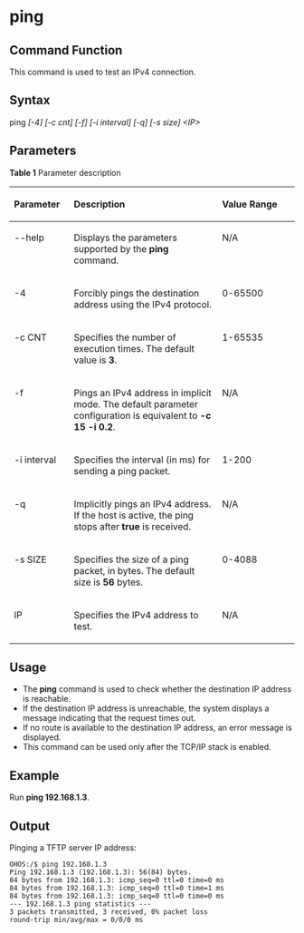 # ping


## Command Function<a name="section119672573385"></a>

This command is used to test an IPv4 connection.

## Syntax<a name="section869419010390"></a>

ping  _\[-4\] \[-c cnt\] \[-f\] \[-i interval\] \[-q\] \[-s size\] <IP\>_

## Parameters<a name="section9877183173918"></a>

**Table  1**  Parameter description

<a name="table2664mcpsimp"></a>
<table><thead align="left"><tr id="row2670mcpsimp"><th class="cellrowborder" valign="top" width="21%" id="mcps1.2.4.1.1"><p id="p2672mcpsimp"><a name="p2672mcpsimp"></a><a name="p2672mcpsimp"></a><strong id="b8570451611622"><a name="b8570451611622"></a><a name="b8570451611622"></a>Parameter</strong></p>
</th>
<th class="cellrowborder" valign="top" width="52%" id="mcps1.2.4.1.2"><p id="p2674mcpsimp"><a name="p2674mcpsimp"></a><a name="p2674mcpsimp"></a><strong id="b18214141162620"><a name="b18214141162620"></a><a name="b18214141162620"></a>Description</strong></p>
</th>
<th class="cellrowborder" valign="top" width="27%" id="mcps1.2.4.1.3"><p id="p2676mcpsimp"><a name="p2676mcpsimp"></a><a name="p2676mcpsimp"></a><strong id="b54224635611622"><a name="b54224635611622"></a><a name="b54224635611622"></a>Value Range</strong></p>
</th>
</tr>
</thead>
<tbody><tr id="row02916415585"><td class="cellrowborder" valign="top" width="21%" headers="mcps1.2.4.1.1 "><p id="p1028111418588"><a name="p1028111418588"></a><a name="p1028111418588"></a>--help</p>
</td>
<td class="cellrowborder" valign="top" width="52%" headers="mcps1.2.4.1.2 "><p id="p122810445818"><a name="p122810445818"></a><a name="p122810445818"></a>Displays the parameters supported by the <strong id="b1796144112279"><a name="b1796144112279"></a><a name="b1796144112279"></a>ping</strong> command.</p>
</td>
<td class="cellrowborder" valign="top" width="27%" headers="mcps1.2.4.1.3 "><p id="p1028118410584"><a name="p1028118410584"></a><a name="p1028118410584"></a>N/A</p>
</td>
</tr>
<tr id="row15291104105819"><td class="cellrowborder" valign="top" width="21%" headers="mcps1.2.4.1.1 "><p id="p3281747588"><a name="p3281747588"></a><a name="p3281747588"></a>-4</p>
</td>
<td class="cellrowborder" valign="top" width="52%" headers="mcps1.2.4.1.2 "><p id="p16281846585"><a name="p16281846585"></a><a name="p16281846585"></a>Forcibly pings the destination address using the IPv4 protocol.</p>
</td>
<td class="cellrowborder" valign="top" width="27%" headers="mcps1.2.4.1.3 "><p id="p202811548588"><a name="p202811548588"></a><a name="p202811548588"></a>0-65500</p>
</td>
</tr>
<tr id="row82911540582"><td class="cellrowborder" valign="top" width="21%" headers="mcps1.2.4.1.1 "><p id="p18281646583"><a name="p18281646583"></a><a name="p18281646583"></a>-c CNT</p>
</td>
<td class="cellrowborder" valign="top" width="52%" headers="mcps1.2.4.1.2 "><p id="p1281248583"><a name="p1281248583"></a><a name="p1281248583"></a>Specifies the number of execution times. The default value is <strong id="b209506262288"><a name="b209506262288"></a><a name="b209506262288"></a>3</strong>.</p>
</td>
<td class="cellrowborder" valign="top" width="27%" headers="mcps1.2.4.1.3 "><p id="p528111412581"><a name="p528111412581"></a><a name="p528111412581"></a>1-65535</p>
</td>
</tr>
<tr id="row112911545588"><td class="cellrowborder" valign="top" width="21%" headers="mcps1.2.4.1.1 "><p id="p1028154135811"><a name="p1028154135811"></a><a name="p1028154135811"></a>-f</p>
</td>
<td class="cellrowborder" valign="top" width="52%" headers="mcps1.2.4.1.2 "><p id="p22811642583"><a name="p22811642583"></a><a name="p22811642583"></a>Pings an IPv4 address in implicit mode. The default parameter configuration is equivalent to <strong id="b12261222102915"><a name="b12261222102915"></a><a name="b12261222102915"></a>-c 15 -i 0.2</strong>.</p>
</td>
<td class="cellrowborder" valign="top" width="27%" headers="mcps1.2.4.1.3 "><p id="p628118425815"><a name="p628118425815"></a><a name="p628118425815"></a>N/A</p>
</td>
</tr>
<tr id="row192917495812"><td class="cellrowborder" valign="top" width="21%" headers="mcps1.2.4.1.1 "><p id="p02811416589"><a name="p02811416589"></a><a name="p02811416589"></a>-i interval</p>
</td>
<td class="cellrowborder" valign="top" width="52%" headers="mcps1.2.4.1.2 "><p id="p15281184125813"><a name="p15281184125813"></a><a name="p15281184125813"></a>Specifies the interval (in ms) for sending a ping packet.</p>
</td>
<td class="cellrowborder" valign="top" width="27%" headers="mcps1.2.4.1.3 "><p id="p5281144195811"><a name="p5281144195811"></a><a name="p5281144195811"></a>1-200</p>
</td>
</tr>
<tr id="row182911647586"><td class="cellrowborder" valign="top" width="21%" headers="mcps1.2.4.1.1 "><p id="p17281840587"><a name="p17281840587"></a><a name="p17281840587"></a>-q</p>
</td>
<td class="cellrowborder" valign="top" width="52%" headers="mcps1.2.4.1.2 "><p id="p13281124155815"><a name="p13281124155815"></a><a name="p13281124155815"></a>Implicitly pings an IPv4 address. If the host is active, the ping stops after <strong id="b3813112783011"><a name="b3813112783011"></a><a name="b3813112783011"></a>true</strong> is received.</p>
</td>
<td class="cellrowborder" valign="top" width="27%" headers="mcps1.2.4.1.3 "><p id="p182811240582"><a name="p182811240582"></a><a name="p182811240582"></a>N/A</p>
</td>
</tr>
<tr id="row92900485818"><td class="cellrowborder" valign="top" width="21%" headers="mcps1.2.4.1.1 "><p id="p5281124125815"><a name="p5281124125815"></a><a name="p5281124125815"></a>-s SIZE</p>
</td>
<td class="cellrowborder" valign="top" width="52%" headers="mcps1.2.4.1.2 "><p id="p12281154165819"><a name="p12281154165819"></a><a name="p12281154165819"></a>Specifies the size of a ping packet, in bytes. The default size is <strong id="b145002224316"><a name="b145002224316"></a><a name="b145002224316"></a>56</strong> bytes.</p>
</td>
<td class="cellrowborder" valign="top" width="27%" headers="mcps1.2.4.1.3 "><p id="p13281341582"><a name="p13281341582"></a><a name="p13281341582"></a>0-4088</p>
</td>
</tr>
<tr id="row1529016465815"><td class="cellrowborder" valign="top" width="21%" headers="mcps1.2.4.1.1 "><p id="p202818413586"><a name="p202818413586"></a><a name="p202818413586"></a>IP</p>
</td>
<td class="cellrowborder" valign="top" width="52%" headers="mcps1.2.4.1.2 "><p id="p4282545588"><a name="p4282545588"></a><a name="p4282545588"></a>Specifies the IPv4 address to test.</p>
</td>
<td class="cellrowborder" valign="top" width="27%" headers="mcps1.2.4.1.3 "><p id="p1928284155810"><a name="p1928284155810"></a><a name="p1928284155810"></a>N/A</p>
</td>
</tr>
</tbody>
</table>

## Usage<a name="section1097046193914"></a>

-   The  **ping**  command is used to check whether the destination IP address is reachable.
-   If the destination IP address is unreachable, the system displays a message indicating that the request times out.
-   If no route is available to the destination IP address, an error message is displayed.
-   This command can be used only after the TCP/IP stack is enabled.

## Example<a name="section14564129113911"></a>

Run  **ping 192.168.1.3**.

## Output<a name="section1621732891215"></a>

Pinging a TFTP server IP address:

```
OHOS:/$ ping 192.168.1.3
Ping 192.168.1.3 (192.168.1.3): 56(84) bytes.
84 bytes from 192.168.1.3: icmp_seq=0 ttl=0 time=0 ms
84 bytes from 192.168.1.3: icmp_seq=0 ttl=0 time=1 ms
84 bytes from 192.168.1.3: icmp_seq=0 ttl=0 time=0 ms
--- 192.168.1.3 ping statistics ---
3 packets transmitted, 3 received, 0% packet loss
round-trip min/avg/max = 0/0/0 ms
```

